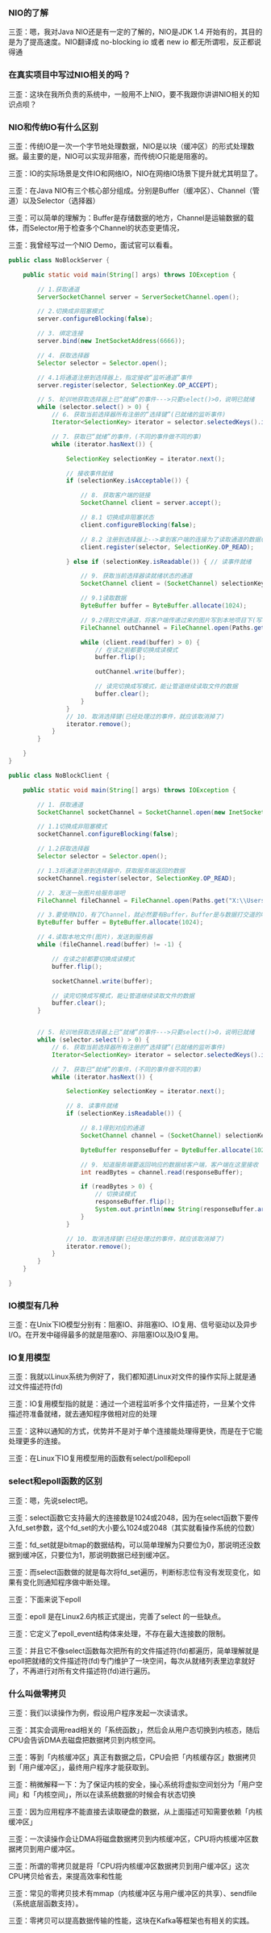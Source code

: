 ### NIO的了解

三歪：嗯，我对Java NIO还是有一定的了解的，NIO是JDK 1.4 开始有的，其目的是为了提高速度。NIO翻译成 no-blocking io 或者 new io 都无所谓啦，反正都说得通

### 在真实项目中写过NIO相关的吗？

三歪：这块在我所负责的系统中，一般用不上NIO，要不我跟你讲讲NIO相关的知识点呗？

### NIO和传统IO有什么区别

三歪：传统IO是一次一个字节地处理数据，NIO是以块（缓冲区）的形式处理数据。最主要的是，NIO可以实现非阻塞，而传统IO只能是阻塞的。

三歪：IO的实际场景是文件IO和网络IO，NIO在网络IO场景下提升就尤其明显了。

三歪：在Java NIO有三个核心部分组成。分别是Buffer（缓冲区）、Channel（管道）以及Selector（选择器）

三歪：可以简单的理解为：Buffer是存储数据的地方，Channel是运输数据的载体，而Selector用于检查多个Channel的状态变更情况，

三歪：我曾经写过一个NIO Demo，面试官可以看看。

```java
public class NoBlockServer {

    public static void main(String[] args) throws IOException {

        // 1.获取通道
        ServerSocketChannel server = ServerSocketChannel.open();

        // 2.切换成非阻塞模式
        server.configureBlocking(false);

        // 3. 绑定连接
        server.bind(new InetSocketAddress(6666));

        // 4. 获取选择器
        Selector selector = Selector.open();

        // 4.1将通道注册到选择器上，指定接收“监听通道”事件
        server.register(selector, SelectionKey.OP_ACCEPT);

        // 5. 轮训地获取选择器上已“就绪”的事件--->只要select()>0，说明已就绪
        while (selector.select() > 0) {
            // 6. 获取当前选择器所有注册的“选择键”(已就绪的监听事件)
            Iterator<SelectionKey> iterator = selector.selectedKeys().iterator();

            // 7. 获取已“就绪”的事件，(不同的事件做不同的事)
            while (iterator.hasNext()) {

                SelectionKey selectionKey = iterator.next();

                // 接收事件就绪
                if (selectionKey.isAcceptable()) {

                    // 8. 获取客户端的链接
                    SocketChannel client = server.accept();

                    // 8.1 切换成非阻塞状态
                    client.configureBlocking(false);

                    // 8.2 注册到选择器上-->拿到客户端的连接为了读取通道的数据(监听读就绪事件)
                    client.register(selector, SelectionKey.OP_READ);

                } else if (selectionKey.isReadable()) { // 读事件就绪

                    // 9. 获取当前选择器读就绪状态的通道
                    SocketChannel client = (SocketChannel) selectionKey.channel();

                    // 9.1读取数据
                    ByteBuffer buffer = ByteBuffer.allocate(1024);

                    // 9.2得到文件通道，将客户端传递过来的图片写到本地项目下(写模式、没有则创建)
                    FileChannel outChannel = FileChannel.open(Paths.get("2.png"), StandardOpenOption.WRITE, StandardOpenOption.CREATE);

                    while (client.read(buffer) > 0) {
                        // 在读之前都要切换成读模式
                        buffer.flip();

                        outChannel.write(buffer);

                        // 读完切换成写模式，能让管道继续读取文件的数据
                        buffer.clear();
                    }
                }
                // 10. 取消选择键(已经处理过的事件，就应该取消掉了)
                iterator.remove();
            }
        }

    }
}
```



```java
public class NoBlockClient {

    public static void main(String[] args) throws IOException {

        // 1. 获取通道
        SocketChannel socketChannel = SocketChannel.open(new InetSocketAddress("127.0.0.1", 6666));

        // 1.1切换成非阻塞模式
        socketChannel.configureBlocking(false);

        // 1.2获取选择器
        Selector selector = Selector.open();

        // 1.3将通道注册到选择器中，获取服务端返回的数据
        socketChannel.register(selector, SelectionKey.OP_READ);

        // 2. 发送一张图片给服务端吧
        FileChannel fileChannel = FileChannel.open(Paths.get("X:\\Users\\ozc\\Desktop\\面试造火箭\\1.png"), StandardOpenOption.READ);

        // 3.要使用NIO，有了Channel，就必然要有Buffer，Buffer是与数据打交道的呢
        ByteBuffer buffer = ByteBuffer.allocate(1024);

        // 4.读取本地文件(图片)，发送到服务器
        while (fileChannel.read(buffer) != -1) {

            // 在读之前都要切换成读模式
            buffer.flip();

            socketChannel.write(buffer);

            // 读完切换成写模式，能让管道继续读取文件的数据
            buffer.clear();
        }


        // 5. 轮训地获取选择器上已“就绪”的事件--->只要select()>0，说明已就绪
        while (selector.select() > 0) {
            // 6. 获取当前选择器所有注册的“选择键”(已就绪的监听事件)
            Iterator<SelectionKey> iterator = selector.selectedKeys().iterator();

            // 7. 获取已“就绪”的事件，(不同的事件做不同的事)
            while (iterator.hasNext()) {

                SelectionKey selectionKey = iterator.next();

                // 8. 读事件就绪
                if (selectionKey.isReadable()) {

                    // 8.1得到对应的通道
                    SocketChannel channel = (SocketChannel) selectionKey.channel();

                    ByteBuffer responseBuffer = ByteBuffer.allocate(1024);

                    // 9. 知道服务端要返回响应的数据给客户端，客户端在这里接收
                    int readBytes = channel.read(responseBuffer);

                    if (readBytes > 0) {
                        // 切换读模式
                        responseBuffer.flip();
                        System.out.println(new String(responseBuffer.array(), 0, readBytes));
                    }
                }

                // 10. 取消选择键(已经处理过的事件，就应该取消掉了)
                iterator.remove();
            }
        }
    }

}
```



### IO模型有几种

三歪：在Unix下IO模型分别有：阻塞IO、非阻塞IO、IO复用、信号驱动以及异步I/O。在开发中碰得最多的就是阻塞IO、非阻塞IO以及IO复用。

### IO复用模型

三歪：我就以Linux系统为例好了，我们都知道Linux对文件的操作实际上就是通过文件描述符(fd)

三歪：IO复用模型指的就是：通过一个进程监听多个文件描述符，一旦某个文件描述符准备就绪，就去通知程序做相对应的处理

三歪：这种以通知的方式，优势并不是对于单个连接能处理得更快，而是在于它能处理更多的连接。

三歪：在Linux下IO复用模型用的函数有select/poll和epoll

### select和epoll函数的区别

三歪：嗯，先说select吧。

三歪：select函数它支持最大的连接数是1024或2048，因为在select函数下要传入fd_set参数，这个fd_set的大小要么1024或2048（其实就看操作系统的位数）

三歪：fd_set就是bitmap的数据结构，可以简单理解为只要位为0，那说明还没数据到缓冲区，只要位为1，那说明数据已经到缓冲区。

三歪：而select函数做的就是每次将fd_set遍历，判断标志位有没有发现变化，如果有变化则通知程序做中断处理。

三歪：下面来说下epoll

三歪：epoll 是在Linux2.6内核正式提出，完善了select 的一些缺点。

三歪：它定义了epoll_event结构体来处理，不存在最大连接数的限制。

三歪：并且它不像select函数每次把所有的文件描述符(fd)都遍历，简单理解就是epoll把就绪的文件描述符(fd)专门维护了一块空间，每次从就绪列表里边拿就好了，不再进行对所有文件描述符(fd)进行遍历。

### 什么叫做零拷贝

三歪：我们以读操作为例，假设用户程序发起一次读请求。

三歪：其实会调用read相关的「系统函数」，然后会从用户态切换到内核态，随后CPU会告诉DMA去磁盘把数据拷贝到内核空间。

三歪：等到「内核缓冲区」真正有数据之后，CPU会把「内核缓存区」数据拷贝到「用户缓冲区」，最终用户程序才能获取到。

三歪：稍微解释一下：为了保证内核的安全，操心系统将虚拟空间划分为「用户空间」和「内核空间」，所以在读系统数据的时候会有状态切换

三歪：因为应用程序不能直接去读取硬盘的数据，从上面描述可知需要依赖「内核缓冲区」

三歪：一次读操作会让DMA将磁盘数据拷贝到内核缓冲区，CPU将内核缓冲区数据拷贝到用户缓冲区。

三歪：所谓的零拷贝就是将「CPU将内核缓冲区数据拷贝到用户缓冲区」这次CPU拷贝给省去，来提高效率和性能

三歪：常见的零拷贝技术有mmap（内核缓冲区与用户缓冲区的共享）、sendfile（系统底层函数支持）。

三歪：零拷贝可以提高数据传输的性能，这块在Kafka等框架也有相关的实践。

